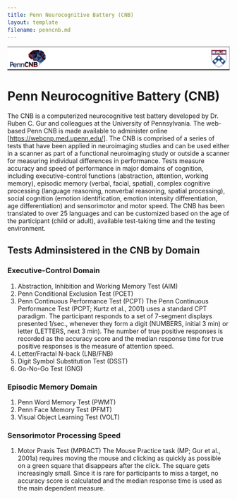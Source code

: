 ```yaml
---
title: Penn Neurocognitive Battery (CNB)
layout: template
filename: penncnb.md
--- 
```


![Header image](/assets/images/CNB_header.png)

# Penn Neurocognitive Battery (CNB)

The CNB is a computerized neurocognitive test battery developed by Dr. Ruben C. Gur and colleagues at the University of Pennsylvania. The web-based Penn CNB is made available to administer online [https://webcnp.med.upenn.edu/]. The CNB is comprised of a series of tests that have been applied in neuroimaging studies and can be used either in a scanner as part of a functional neuroimaging study or outside a scanner for measuring individual differences in performance. Tests measure accuracy and speed of performance in major domains of cognition, including executive-control functions (abstraction, attention, working memory), episodic memory (verbal, facial, spatial), complex cognitive processing (language reasoning, nonverbal reasoning, spatial processing), social cognition (emotion identification, emotion intensity differentiation, age differentiation) and sensorimotor and motor speed. The CNB has been translated to over 25 languages and can be customized based on the age of the participant (child or adult), available test-taking time and the testing environment.

## Tests Adminsistered in the CNB by Domain

### Executive-Control Domain

1. Abstraction, Inhibition and Working Memory Test (AIM)
2. Penn Conditional Exclusion Test (PCET)
3. Penn Continuous Performance Test (PCPT)
   The Penn Continuous Performance Test (PCPT; Kurtz et al., 2001) uses a standard CPT paradigm. The participant responds to a set of 7-segment displays            presented 1/sec., whenever they form a digit (NUMBERS, initial 3 min) or letter (LETTERS, next 3 min). The number of true positive responses is recorded as      the accuracy score and the median response time for true positive responses is the measure of attention speed.
4. Letter/Fractal N-back (LNB/FNB)
5. Digit Symbol Substitution Test (DSST)
6. Go-No-Go Test (GNG)


### Episodic Memory Domain

1. Penn Word Memory Test (PWMT)
2. Penn Face Memory Test (PFMT)
3. Visual Object Learning Test (VOLT)

### Sensorimotor Processing Speed 

1. Motor Praxis Test (MPRACT)
   The Mouse Practice task (MP; Gur et al., 2001a) requires moving the mouse and clicking as quickly as possible on a green square that disappears after the        click. The square gets increasingly small. Since it is rare for participants to miss a target, no accuracy score is calculated and the median response time is    used as the main dependent measure. 
